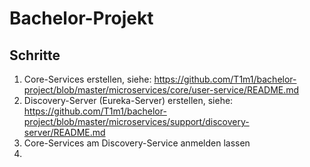 # Bachelor-Projekt

## Schritte
1. Core-Services erstellen, siehe: https://github.com/T1m1/bachelor-project/blob/master/microservices/core/user-service/README.md
2. Discovery-Server (Eureka-Server) erstellen, siehe: https://github.com/T1m1/bachelor-project/blob/master/microservices/support/discovery-server/README.md
3. Core-Services am Discovery-Service anmelden lassen
4. 
